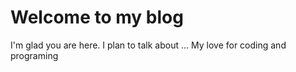 # Welcome to my blog

I'm glad you are here. I plan to talk about ...
My love for coding and programing

